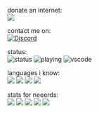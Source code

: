 donate an internet:  
<a href='http://internetometer.com/give/48079'><img src='http://internetometer.com/image/48079.png'/></a>

contact me on:  
[![Discord](https://img.shields.io/badge/chat-%40markverb1-5865F2?logo=discord&logoColor=white)](https://discord.com/users/744913734358532296)

status:  
![status](https://api.statusbadges.me/badge/status/744913734358532296?simple=true) ![playing](https://api.statusbadges.me/badge/playing/744913734358532296?fallback=nothing) ![vscode](https://api.statusbadges.me/badge/vscode/744913734358532296?fallback=nothing)

languages i know:  
![](https://img.shields.io/badge/lua-010278?style=flat&logo=lua&logoColor=white) ![](https://img.shields.io/badge/gdscript-478CBF?logo=godotengine&logoColor=white) ![](https://img.shields.io/badge/py-thon-ffcd3c?logo=python&logoColor=white&labelColor=478CBF) ![](https://img.shields.io/badge/html-css-663399?logo=html5&logoColor=white&labelColor=E34F26)

stats for neeerds:  
![](https://github-profile-summary-cards.vercel.app/api/cards/profile-details?username=markverb1&theme=github_dark)
![](https://github-profile-summary-cards.vercel.app/api/cards/repos-per-language?username=markverb1&theme=github_dark) ![](https://github-profile-summary-cards.vercel.app/api/cards/most-commit-language?username=markverb1&theme=github_dark)
![](https://github-profile-summary-cards.vercel.app/api/cards/stats?username=markverb1&theme=github_dark) ![](https://github-profile-summary-cards.vercel.app/api/cards/productive-time?username=markverb1&theme=github_dark)
<!---
markverb1/markverb1 is a ✨ special ✨ repository because its `README.md` (this file) appears on your GitHub profile.
You can click the Preview link to take a look at your changes.
--->
